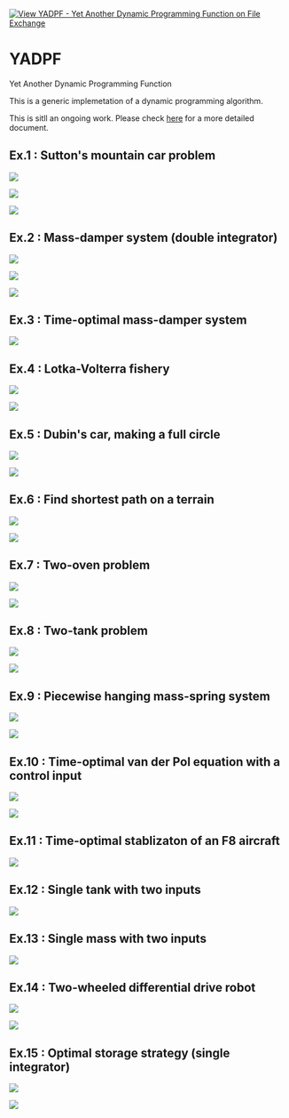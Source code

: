 [![View YADPF - Yet Another Dynamic Programming Function on File Exchange](https://www.mathworks.com/matlabcentral/images/matlab-file-exchange.svg)](https://www.mathworks.com/matlabcentral/fileexchange/100149-yadpf-yet-another-dynamic-programming-function)

# YADPF

Yet Another Dynamic Programming Function

This is a generic implemetation of a dynamic programming algorithm. 

This is sitll an ongoing work. Please check [here](https://www.mathcha.io/editor/X9JLdiqLS21T1NJNX4h6BGODQSxG7zwUpZG7LM) for a more detailed document.


## Ex.1 : Sutton's mountain car problem

![](https://github.com/auralius/yadpf/blob/main/docs/mountain_car.gif)

![](https://github.com/auralius/yadpf/blob/main/docs/mountain_car_1.png)

![](https://github.com/auralius/yadpf/blob/main/docs/mountain_car_2.png)


## Ex.2 : Mass-damper system (double integrator)

![](https://github.com/auralius/yadpf/blob/main/docs/mass_damper_1.png)

![](https://github.com/auralius/yadpf/blob/main/docs/mass_damper_2.png)

![](https://github.com/auralius/yadpf/blob/main/docs/mass_damper_3.png)


## Ex.3 : Time-optimal mass-damper system

![](https://github.com/auralius/yadpf/blob/main/docs/time_optimal_mass_damper.png)


## Ex.4 : Lotka-Volterra fishery

![](https://github.com/auralius/yadpf/blob/main/docs/fishery_1.png)

![](https://github.com/auralius/yadpf/blob/main/docs/fishery_2.png)


## Ex.5 : Dubin's car, making a full circle

![](https://github.com/auralius/yadpf/blob/main/docs/dubins_car.png)

![](https://github.com/auralius/yadpf/blob/main/docs/dubins_car.gif)


## Ex.6 : Find shortest path on a terrain

![](https://github.com/auralius/yadpf/blob/main/docs/terrain_shortest_path_1.png)

![](https://github.com/auralius/yadpf/blob/main/docs/terrain_shortest_path_2.png)


## Ex.7 : Two-oven problem

![](https://github.com/auralius/yadpf/blob/main/docs/two_oven_problem_1.png)

![](https://github.com/auralius/yadpf/blob/main/docs/two_oven_problem_2.png)


## Ex.8 : Two-tank problem

![](https://github.com/auralius/yadpf/blob/main/docs/two_tank_problem_1.png)

![](https://github.com/auralius/yadpf/blob/main/docs/two_tank_problem_2.png)


## Ex.9 : Piecewise hanging mass-spring system

![](https://github.com/auralius/yadpf/blob/main/docs/piecewise_mass_spring_1.png)

![](https://github.com/auralius/yadpf/blob/main/docs/piecewise_mass_spring_2.png)


## Ex.10 : Time-optimal van der Pol equation with a control input

![](https://github.com/auralius/yadpf/blob/main/docs/time_optimal_van_der_pol_1.png)

![](https://github.com/auralius/yadpf/blob/main/docs/time_optimal_van_der_pol_2.png)


## Ex.11 : Time-optimal stablizaton of an F8 aircraft

![](https://github.com/auralius/yadpf/blob/main/docs/f8_aircraft.png)


## Ex.12 : Single tank with two inputs

![](https://github.com/auralius/yadpf/blob/main/docs/single_tank_with_two_inputs.png)


## Ex.13 : Single mass with two inputs

![](https://github.com/auralius/yadpf/blob/main/docs/two_input_mass.png)


## Ex.14 : Two-wheeled differential drive robot

![](https://github.com/auralius/yadpf/blob/main/docs/wheeled_robot.png)

![](https://github.com/auralius/yadpf/blob/main/docs/wheeled_robot.gif)


## Ex.15 : Optimal storage strategy (single integrator)

![](https://github.com/auralius/yadpf/blob/main/docs/optimal_storage_strategy_1.png)

![](https://github.com/auralius/yadpf/blob/main/docs/optimal_storage_strategy_2.png)
